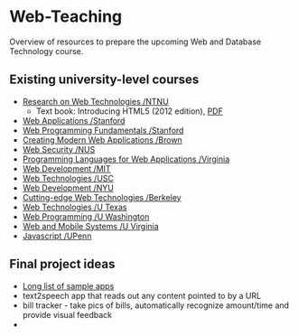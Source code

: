 # Web-Teaching

Overview of resources to prepare the upcoming Web and Database Technology course.

## Existing university-level courses
- [Research on Web Technologies /NTNU](https://www.ntnu.edu/studies/courses/IMT4308/#tab=omEmnet)
  - Text book: Introducing HTML5 (2012 edition), [PDF](ftp://ftp.micronet-rostov.ru/linux-support/books/programming/HTML-CSS/[New%20Riders]%20-%20Introducing%20HTML5,%202nd%20ed.%20-%20[Lawson,%20Sharp].pdf)
- [Web Applications /Stanford](http://web.stanford.edu/class/cs142/)
- [Web Programming Fundamentals /Stanford](http://web.stanford.edu/class/cs193x/)
- [Creating Modern Web Applications /Brown](https://cs.brown.edu/courses/csci1320/index.html)
- [Web Security /NUS](http://www.comp.nus.edu.sg/~prateeks/teaching/sp15/cs5331-sp15.html)
- [Programming Languages for Web Applications /Virginia](http://www.cs.virginia.edu/~up3f/cs4640/schedule.html)
- [Web Development /MIT](http://webdevelopment.mit.edu/2018/lectures)
- [Web Technologies /USC](http://cs-server.usc.edu:45678/lectures.html)
- [Web Development /NYU](https://cs.nyu.edu/courses/spring15/CSCI-UA.0061-002/syllabus/)
- [Cutting-edge Web Technologies /Berkeley](https://inst.eecs.berkeley.edu/~cs294-101/sp15/)
- [Web Technologies /U Texas](http://www.cs.utsa.edu/~cs4413/)
- [Web Programming /U Washington](https://courses.cs.washington.edu/courses/cse154/17au/lectures.shtml)
- [Web and Mobile Systems /U Virginia](http://cs4720.cs.virginia.edu/f14/)
- [Javascript /UPenn](http://www.seas.upenn.edu/~cis197/)


## Final project ideas
- [Long list of sample apps](https://flaviocopes.com/sample-app-ideas/)
- text2speech app that reads out any content pointed to by a URL
- bill tracker - take pics of bills, automatically recognize amount/time and provide visual feedback
- 
